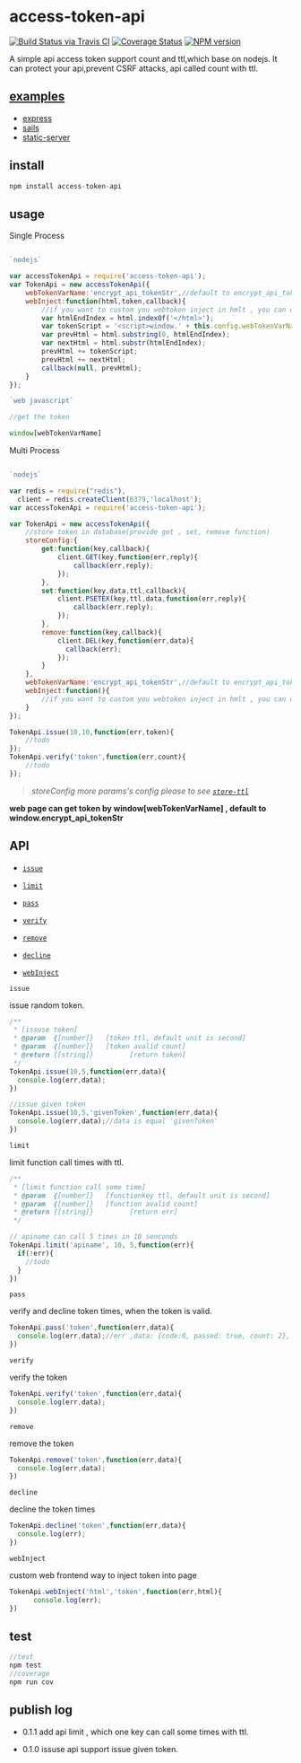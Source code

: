# access-token-api

[![Build Status via Travis CI](https://travis-ci.org/navyxie/access-token-api.svg?branch=master)](https://travis-ci.org/navyxie/access-token-api) [![Coverage Status](https://coveralls.io/repos/github/navyxie/access-token-api/badge.svg?branch=master)](https://coveralls.io/github/navyxie/access-token-api?branch=master) [![NPM version](https://badge.fury.io/js/access-token-api.png)](http://badge.fury.io/js/access-token-api)

A simple api access token support count and ttl,which base on nodejs. It can protect your api,prevent CSRF attacks, api called count with ttl.

## [examples](./examples)

- [express](./examples/express)
- [sails](./examples/sails)
- [static-server](./examples/static-server)

## install

```js
npm install access-token-api
```

## usage

Single Process

```js

`nodejs`

var accessTokenApi = require('access-token-api');
var TokenApi = new accessTokenApi({
    webTokenVarName:'encrypt_api_tokenStr',//default to encrypt_api_tokenStr
    webInject:function(html,token,callback){
        //if you want to custom you webtoken inject in hmlt , you can do in this function. example:
        var htmlEndIndex = html.indexOf('</html>');
        var tokenScript = '<script>window.' + this.config.webTokenVarName + '=' + token + '</script>';
        var prevHtml = html.substring(0, htmlEndIndex);
        var nextHtml = html.substr(htmlEndIndex);
        prevHtml += tokenScript;
        prevHtml += nextHtml;
        callback(null, prevHtml);
    }
});

`web javascript`

//get the token

window[webTokenVarName]
```


Multi Process

```js

`nodejs`

var redis = require("redis"),
  client = redis.createClient(6379,'localhost');
var accessTokenApi = require('access-token-api');

var TokenApi = new accessTokenApi({
    //store token in database(provide get , set, remove function)
    storeConfig:{
        get:function(key,callback){
            client.GET(key,function(err,reply){
                callback(err,reply);
            });
        },
        set:function(key,data,ttl,callback){
            client.PSETEX(key,ttl,data,function(err,reply){
                callback(err,reply);
            });
        },
        remove:function(key,callback){
            client.DEL(key,function(err,data){
              callback(err);
            });
        }
    },
    webTokenVarName:'encrypt_api_tokenStr',//default to encrypt_api_tokenStr
    webInject:function(){
        //if you want to custom you webtoken inject in hmlt , you can do in this function.
    }
});

TokenApi.issue(10,10,function(err,token){
    //todo
});
TokenApi.verify('token',function(err,count){
    //todo
});
```

> *storeConfig more params's config please to see [`store-ttl`](https://github.com/navyxie/store-ttl)*

**web page can get token by window[webTokenVarName] , default to window.encrypt_api_tokenStr**


## API

- [`issue`](#issue)

- [`limit`](#limit)

- [`pass`](#pass)

- [`verify`](#verify)

- [`remove`](#remove)

- [`decline`](#decline)

- [`webInject`](#webInject)

<a name="issue" />

`issue`

issue random token.

```js
/**
 * [issuse token]
 * @param  {[number]}   [token ttl, default unit is second]
 * @param  {[number]}   [token avalid count]
 * @return {[string]}         [return token]
 */
TokenApi.issue(10,5,function(err,data){
  console.log(err,data);
})

//issue given token
TokenApi.issue(10,5,'givenToken',function(err,data){
  console.log(err,data);//data is equal 'givenToken'
})
```

<a name="limit" />

`limit`

limit function call times with ttl.

```js
/**
 * [limit function call some time]
 * @param  {[number]}   [functionkey ttl, default unit is second]
 * @param  {[number]}   [function avalid count]
 * @return {[string]}         [return err]
 */

// apiname can call 5 times in 10 senconds
TokenApi.limit('apiname', 10, 5,function(err){
  if(!err){
    //todo
  }
})
```

<a name="pass" />

`pass`

verify and decline token times, when the token is valid.

```js
TokenApi.pass('token',function(err,data){
  console.log(err,data);//err ,data: {code:0, passed: true, count: 2}, when code is zero and passed is true, token is valid.
})
```

<a name="verify" />

`verify`

verify the token 

```js
TokenApi.verify('token',function(err,data){
  console.log(err,data);
})
```

<a name="remove" />

`remove`

remove the token

```js
TokenApi.remove('token',function(err,data){
  console.log(err,data);
})
```

<a name="decline" />

`decline`

decline the token times

```js
TokenApi.decline('token',function(err,data){
  console.log(err);
})
```

<a name="webInject" />

`webInject`

custom web frontend way to inject token into page

```js
TokenApi.webInject('html','token',function(err,html){
      console.log(err);
})
```


## test

 ```js
 //test
 npm test
 //coverage
 npm run cov
 ```

 ## publish log


 - 0.1.1
  add api limit , which one key can call some times with ttl.

 - 0.1.0
  issuse api support issue given token.
